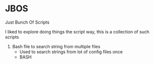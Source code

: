 # JBOS
Just Bunch Of Scripts

I liked to explore doing things the script way, this is a collection of such scripts

1. Bash file to search string from multiple files
    - Used to search strings from lot of config files once
    - BASH

